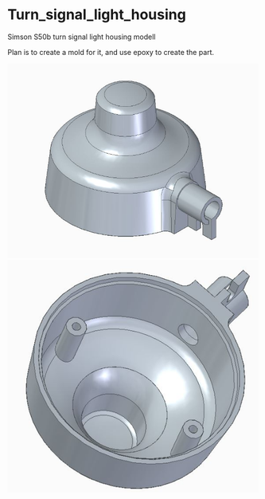 # Turn_signal_light_housing
Simson S50b turn signal light housing modell

Plan is to create a mold for it, and use epoxy to create the part.

![Turn_signal_light_housing](part_1.JPG)
![Turn_signal_light_housing](part_2.JPG)
